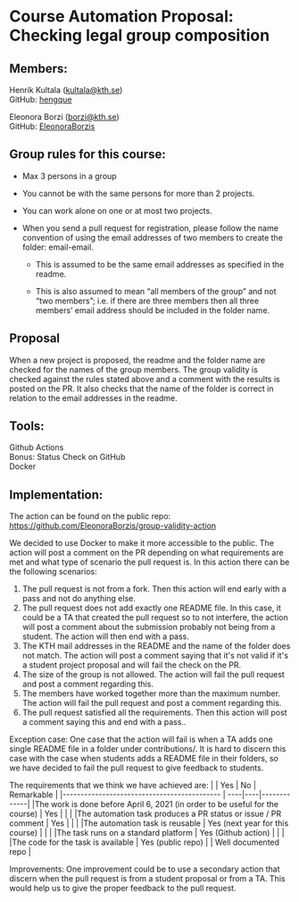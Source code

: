
# Course Automation Proposal: Checking legal group composition

## Members: 
 Henrik Kultala (kultala@kth.se)  
 GitHub: [hengque](https://github.com/hengque)

 Eleonora Borzi (borzi@kth.se)  
 GitHub: [EleonoraBorzis](https://github.com/EleonoraBorzis)


## Group rules for this course:
- Max 3 persons in a group 

- You cannot be with the same persons for more than 2 projects.

- You can work alone on one or at most two projects.

- When you send a pull request for registration, please follow the name convention of using the email addresses of two members to create the folder: email-email. 
    - This is assumed to be the same email addresses as specified in the readme. 

    - This is also assumed to mean “all members of the group” and not “two members”; i.e. if there are three members then all three members’ email address should be included in the folder name.

## Proposal
When a new project is proposed, the readme and the folder name are checked for the names of the group members. The group validity is checked against the rules stated above and a comment with the results is posted on the PR. It also checks that the name of the folder is correct in relation to the email addresses in the readme.

## Tools:
Github Actions   
Bonus: Status Check on GitHub  
Docker

## Implementation:
The action can be found on the public repo: https://github.com/EleonoraBorzis/group-validity-action

We decided to use Docker to make it more accessible to the public. The action will post a comment on the PR depending on what requirements are met and what type of scenario the pull request is. 
In this action there can be the following scenarios:
1. The pull request is not from a fork. Then this action will end early with a pass and not do anything else.
2. The pull request does not add exactly one README file. In this case, it could be a TA that created the pull request so to not interfere, the action will post a comment about the submission probably not being from a student. The action will then end with a pass. 
3. The KTH mail addresses in the README and the name of the folder does not match. The action will post a comment saying that it's not valid if it's a student project proposal and will fail the check on the PR. 
4.  The size of the group is not allowed. The action will fail the pull request and post a comment regarding this. 
5.  The members have worked together more than the maximum number. The action will fail the pull request and post a comment regarding this. 
6.  The pull request satisfied all the requirements. Then this action will post a comment saying this and end with a pass..

Exception case: One case that the action will fail is when a TA adds one single README file in a folder under contributions/. It is hard to discern this case with the case when students adds a README file in their folders, so we have decided to fail the pull request to give feedback to students.  

The requirements that we think we have achieved are: 
|                                             | Yes | No | Remarkable  |
|-------------------------------------------- | ----|----|-------------|
|The work is done before April 6, 2021 (in order to be useful for the course) | Yes |  | |
|The automation task produces a PR status or issue / PR comment | Yes | |  |
|The automation task is reusable | Yes (next year for this course) |  | |
|The task runs on a standard platform | Yes (Github action) | | |
|The code for the task is available | Yes (public repo) | | Well documented repo |

Improvements:
One improvement could be to use a secondary action that discern when the pull request is from a student proposal or from a TA. This would help us to give the proper feedback to the pull request. 
